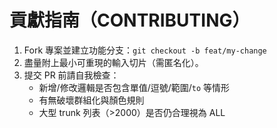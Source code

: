 # 貢獻指南（CONTRIBUTING）

1. Fork 專案並建立功能分支：`git checkout -b feat/my-change`
2. 盡量附上最小可重現的輸入切片（需匿名化）。
3. 提交 PR 前請自我檢查：
   - 新增/修改邏輯是否包含單值/逗號/範圍/`to` 等情形
   - 有無破壞群組化與顏色規則
   - 大型 trunk 列表（>2000）是否仍合理視為 ALL
